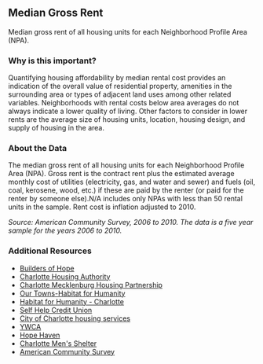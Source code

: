 ## Median Gross Rent
Median gross rent of all housing units for each Neighborhood Profile Area (NPA).

### Why is this important?
Quantifying housing affordability by median rental cost provides an indication of the overall value of residential property, amenities in the surrounding area or types of adjacent land uses among other related variables. Neighborhoods with rental costs below area averages do not always indicate a lower quality of living.  Other factors to consider in lower rents are the average size of housing units, location, housing design, and supply of housing in the area.

### About the Data
The median gross rent of all housing units for each Neighborhood Profile Area (NPA).   Gross rent is the contract rent plus the estimated average monthly cost of utilities (electricity, gas, and water and sewer) and fuels (oil, coal, kerosene, wood, etc.) if these are paid by the renter (or paid for the renter by someone else).N/A includes only NPAs with less than 50 rental units in the sample. Rent cost is inflation adjusted to 2010.

_Source: American Community Survey, 2006 to 2010.  The data is a five year sample for the years 2006 to 2010._

### Additional Resources
+ [Builders of Hope](http://www.buildersofhope.org/)
+ [Charlotte Housing Authority](http://www.cha-nc.org/)
+ [Charlotte Mecklenburg Housing Partnership](http://www.cmhp.org)
+ [Our Towns-Habitat for Humanity](http://www.ourtownshabitat.org/our_towns_habitat_for_humanity.html)
+ [Habitat for Humanity - Charlotte](http://www.habitatcharlotte.org/)
+ [Self Help Credit Union](http://www.self-help.org/building-communities)
+ [City of Charlotte housing services](http://charmeck.org/city/charlotte/nbs/housing/Pages/CityHousingPrograms.aspx)
+ [YWCA](http://www.ywcacentralcarolinas.org/programs/women-in-transition-wit)
+ [Hope Haven](http://hopehaven.org/Adult_Living_Services_-_Hope_Haven)
+ [Charlotte Men's Shelter](http://www.mensshelterofcharlotte.org/)
+ [American Community Survey](http://www.census.gov/acs/www/)

